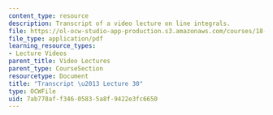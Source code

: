 ```yaml
---
content_type: resource
description: Transcript of a video lecture on line integrals.
file: https://ol-ocw-studio-app-production.s3.amazonaws.com/courses/18-02-multivariable-calculus-fall-2007/7ab778aff34605835a8f9422e3fc6650_18_022007L30.pdf
file_type: application/pdf
learning_resource_types:
- Lecture Videos
parent_title: Video Lectures
parent_type: CourseSection
resourcetype: Document
title: "Transcript \u2013 Lecture 30"
type: OCWFile
uid: 7ab778af-f346-0583-5a8f-9422e3fc6650
---
```

